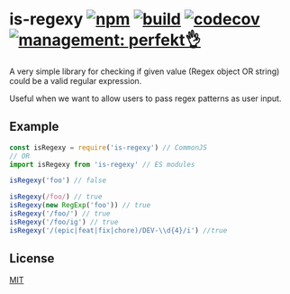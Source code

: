 # is-regexy [![npm](https://img.shields.io/npm/v/is-regexy)](https://www.npmjs.com/package/is-regexy) [![build](https://img.shields.io/travis/lekterable/is-regexy)](https://travis-ci.com/github/lekterable/is-regexy) [![codecov](https://codecov.io/gh/lekterable/is-regexy/branch/master/graph/badge.svg)](https://codecov.io/gh/lekterable/is-regexy) [![management: perfekt👌](https://img.shields.io/badge/management-perfekt👌-red.svg?style=flat-square)](https://github.com/lekterable/perfekt)

A very simple library for checking if given value (Regex object OR string) could be a valid regular expression.

Useful when we want to allow users to pass regex patterns as user input.

## Example

```js
const isRegexy = require('is-regexy') // CommonJS
// OR
import isRegexy from 'is-regexy' // ES modules

isRegexy('foo') // false

isRegexy(/foo/) // true
isRegexy(new RegExp('foo')) // true
isRegexy('/foo/') // true
isRegexy('/foo/ig') // true
isRegexy('/(epic|feat|fix|chore)/DEV-\\d{4}/i') //true
```

## License

[MIT](LICENSE)
